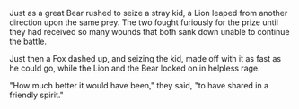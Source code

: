 Just as a great Bear rushed to seize a stray kid, a Lion leaped
from another direction upon the same prey. The two fought
furiously for the prize until they had received so many wounds
that both sank down unable to continue the battle.

Just then a Fox dashed up, and seizing the kid, made off with it
as fast as he could go, while the Lion and the Bear looked on in
helpless rage.

"How much better it would have been," they said, "to have shared
in a friendly spirit."
